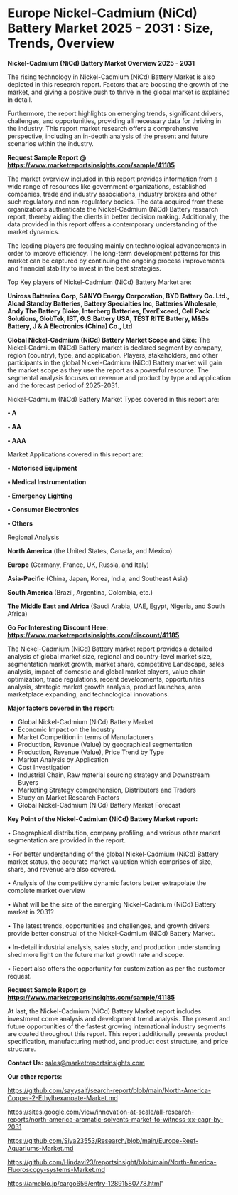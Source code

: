# Europe Nickel-Cadmium (NiCd) Battery Market 2025 - 2031 : Size, Trends, Overview

<Strong> Nickel-Cadmium (NiCd) Battery Market Overview 2025 - 2031</strong>

The rising technology in Nickel-Cadmium (NiCd) Battery Market is also depicted in this research report. Factors that are boosting the growth of the market, and giving a positive push to thrive in the global market is explained in detail.

Furthermore, the report highlights on emerging trends, significant drivers, challenges, and opportunities, providing all necessary data for thriving in the industry. This report market research offers a comprehensive perspective, including an in-depth analysis of the present and future scenarios within the industry.

<strong>Request Sample Report @ <a href=https://www.marketreportsinsights.com/sample/41185>https://www.marketreportsinsights.com/sample/41185</a></strong>

The market overview included in this report provides information from a wide range of resources like government organizations, established companies, trade and industry associations, industry brokers and other such regulatory and non-regulatory bodies. The data acquired from these organizations authenticate the Nickel-Cadmium (NiCd) Battery research report, thereby aiding the clients in better decision making. Additionally, the data provided in this report offers a contemporary understanding of the market dynamics.

The leading players are focusing mainly on technological advancements in order to improve efficiency. The long-term development patterns for this market can be captured by continuing the ongoing process improvements and financial stability to invest in the best strategies.

Top Key players of Nickel-Cadmium (NiCd) Battery Market are:

<strong>Uniross Batteries Corp, SANYO Energy Corporation, BYD Battery Co. Ltd., Alcad Standby Batteries, Battery Specialties Inc, Batteries Wholesale, Andy The Battery Bloke, Interberg Batteries, EverExceed, Cell Pack Solutions, GlobTek, IBT, G.S.Battery USA, TEST RITE Battery, M&Bs Battery, J & A Electronics (China) Co., Ltd</strong>

<strong><b>Global Nickel-Cadmium (NiCd) Battery Market Scope and Size:</b></strong>
The Nickel-Cadmium (NiCd) Battery market is declared segment by company, region (country), type, and application. Players, stakeholders, and other participants in the global Nickel-Cadmium (NiCd) Battery market will gain the market scope as they use the report as a powerful resource. The segmental analysis focuses on revenue and product by type and application and the forecast period of 2025-2031.

Nickel-Cadmium (NiCd) Battery Market Types covered in this report are:

<strong>•  A

•  AA

•  AAA</strong>

Market Applications covered in this report are:

<strong>•  Motorised Equipment

•  Medical Instrumentation

•  Emergency Lighting

•  Consumer Electronics

•  Others</strong> 

Regional Analysis

<strong>North America</strong> (the United States, Canada, and Mexico)

<strong>Europe</strong> (Germany, France, UK, Russia, and Italy)

<strong>Asia-Pacific</strong> (China, Japan, Korea, India, and Southeast Asia)

<strong>South America</strong> (Brazil, Argentina, Colombia, etc.)

<strong>The Middle East and Africa</strong> (Saudi Arabia, UAE, Egypt, Nigeria, and South Africa)

<strong>Go For Interesting Discount Here: <a href=https://www.marketreportsinsights.com/discount/41185>https://www.marketreportsinsights.com/discount/41185</a></strong>

The Nickel-Cadmium (NiCd) Battery market report provides a detailed analysis of global market size, regional and country-level market size, segmentation market growth, market share, competitive Landscape, sales analysis, impact of domestic and global market players, value chain optimization, trade regulations, recent developments, opportunities analysis, strategic market growth analysis, product launches, area marketplace expanding, and technological innovations.

<strong><b>Major factors covered in the report:</b></strong>
<ul>
  <li>Global Nickel-Cadmium (NiCd) Battery Market </li>
  <li>Economic Impact on the Industry</li>
  <li>Market Competition in terms of Manufacturers</li>
  <li>Production, Revenue (Value) by geographical segmentation</li>
  <li>Production, Revenue (Value), Price Trend by Type</li>
  <li>Market Analysis by Application</li>
  <li>Cost Investigation</li>
  <li>Industrial Chain, Raw material sourcing strategy and Downstream Buyers</li>
  <li>Marketing Strategy comprehension, Distributors and Traders</li>
  <li>Study on Market Research Factors</li>
  <li>Global Nickel-Cadmium (NiCd) Battery Market Forecast</li>
</ul>

<strong><b>Key Point of the Nickel-Cadmium (NiCd) Battery Market report:</b></strong>

• Geographical distribution, company profiling, and various other market segmentation are provided in the report.

• For better understanding of the global Nickel-Cadmium (NiCd) Battery market status, the accurate market valuation which comprises of size, share, and revenue are also covered.

• Analysis of the competitive dynamic factors better extrapolate the complete market overview

• What will be the size of the emerging Nickel-Cadmium (NiCd) Battery market in 2031?

• The latest trends, opportunities and challenges, and growth drivers provide better construal of the Nickel-Cadmium (NiCd) Battery Market.

• In-detail industrial analysis, sales study, and production understanding shed more light on the future market growth rate and scope.

• Report also offers the opportunity for customization as per the customer request.

<strong>Request Sample Report @ <a href=https://www.marketreportsinsights.com/sample/41185>https://www.marketreportsinsights.com/sample/41185</a></strong>

At last, the Nickel-Cadmium (NiCd) Battery Market report includes investment come analysis and development trend analysis. The present and future opportunities of the fastest growing international industry segments are coated throughout this report. This report additionally presents product specification, manufacturing method, and product cost structure, and price structure.

<strong>Contact Us:</strong>
sales@marketreportsinsights.com

<strong>Our other reports:</strong>

<a href=https://github.com/sayysaif/search-report/blob/main/North-America-Copper-2-Ethylhexanoate-Market.md>https://github.com/sayysaif/search-report/blob/main/North-America-Copper-2-Ethylhexanoate-Market.md</a>

<a href=https://sites.google.com/view/innovation-at-scale/all-research-reports/north-america-aromatic-solvents-market-to-witness-xx-cagr-by-2031>https://sites.google.com/view/innovation-at-scale/all-research-reports/north-america-aromatic-solvents-market-to-witness-xx-cagr-by-2031</a>

<a href=https://github.com/Siya23553/Research/blob/main/Europe-Reef-Aquariums-Market.md>https://github.com/Siya23553/Research/blob/main/Europe-Reef-Aquariums-Market.md</a>

<a href=https://github.com/Hindavi23/reportsinsight/blob/main/North-America-Fluoroscopy-systems-Market.md>https://github.com/Hindavi23/reportsinsight/blob/main/North-America-Fluoroscopy-systems-Market.md</a>

<a href=https://ameblo.jp/cargo656/entry-12891580778.html>https://ameblo.jp/cargo656/entry-12891580778.html</a>"
